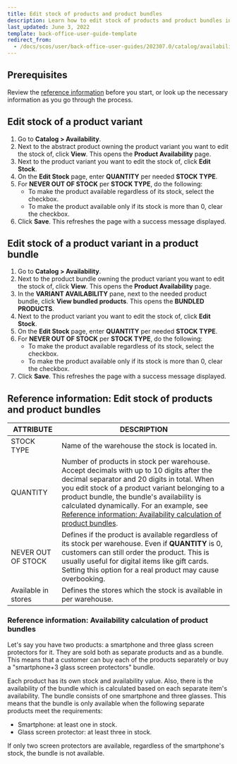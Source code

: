 ```yaml
---
title: Edit stock of products and product bundles
description: Learn how to edit stock of products and product bundles in the Back Office.
last_updated: June 3, 2022
template: back-office-user-guide-template
redirect_from:
  - /docs/scos/user/back-office-user-guides/202307.0/catalog/availability/edit-stock-of-products-and-product-bundles.html
---
```



## Prerequisites

Review the [reference information](#reference-information-edit-stock-of-products-and-product-bundles) before you start, or look up the necessary information as you go through the process.

## Edit stock of a product variant


1. Go to **Catalog&nbsp;<span aria-label="and then">></span> Availability**.
2. Next to the abstract product owning the product variant you want to edit the stock of, click **View**.
    This opens the **Product Availability** page.
3. Next to the product variant you want to edit the stock of, click **Edit Stock**.
4. On the **Edit Stock** page, enter **QUANTITY** per needed **STOCK TYPE**.
5. For **NEVER OUT OF STOCK** per **STOCK TYPE**, do the following:
      * To make the product available regardless of its stock, select the checkbox.
      * To make the product available only if its stock is more than 0, clear the checkbox.
6. Click **Save**.
    This refreshes the page with a success message displayed.

## Edit stock of a product variant in a product bundle

1. Go to **Catalog&nbsp;<span aria-label="and then">></span> Availability**.
2. Next to the product bundle owning the product variant you want to edit the stock of, click **View**.
    This opens the **Product Availability** page.
3. In the **VARIANT AVAILABILITY** pane, next to the needed product bundle, click **View bundled products**.
    This opens the **BUNDLED PRODUCTS**.
4. Next to the product variant you want to edit the stock of, click **Edit Stock**.
5. On the **Edit Stock** page, enter **QUANTITY** per needed **STOCK TYPE**.
6. For **NEVER OUT OF STOCK** per **STOCK TYPE**, do the following:
      * To make the product available regardless of its stock, select the checkbox.
      * To make the product available only if its stock is more than 0, clear the checkbox.
7. Click **Save**.
    This refreshes the page with a success message displayed.


## Reference information: Edit stock of products and product bundles

| ATTRIBUTE | DESCRIPTION |
| --- | --- |
| STOCK TYPE | Name of the warehouse the stock is located in. |
| QUANTITY | Number of products in stock per warehouse. Accept decimals with up to 10 digits after the decimal separator and 20 digits in total. When you edit stock of a product variant belonging to a product bundle, the bundle's availability is calculated dynamically. For an example, see [Reference information: Availability calculation of product bundles](#reference-information-availability-calculation-of-product-bundles). |
| NEVER OUT OF STOCK | Defines if the product is available regardless of its stock per warehouse. Even if **QUANTITY** is 0, customers can still order the product. This is usually useful for digital items like gift cards. Setting this option for a real product may cause overbooking. |
| Available in stores | Defines the stores which the stock is available in per warehouse. |

### Reference information: Availability calculation of product bundles

Let's say you have two products: a smartphone and three glass screen protectors for it. They are sold both as separate products and as a bundle. This means that a customer can buy each of the products separately or buy a "smartphone+3 glass screen protectors" bundle.

Each product has its own stock and availability value. Also, there is the availability of the bundle which is calculated based on each separate item's availability. The bundle consists of one smartphone and three glasses. This means that the bundle is only available when the following separate products meet the requirements:
* Smartphone: at least one in stock.
* Glass screen protector: at least three in stock.

If only two screen protectors are available, regardless of the smartphone's stock, the bundle is not available.
